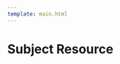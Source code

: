 ```yaml
---
template: main.html
---
```


# Subject Resource

<!-- An appspec resource is a [Kubernetes configmap](https://kubernetes.io/docs/concepts/configuration/configmap/) that is used to describe an app to the Iter8 service. An example of an appspec resource is as follows.

## Example

```yaml
apiVersion: v1
kind: ConfigMap
metadata:
  name: recommender
  namespace: default
  labels:
    iter8.tools/role: appspec
data:
  appspec.yaml: |
    versions:
    - weight: 3
      resources:
      - name: recommender-stable
        type: svc
      - name: recommender-stable
        type: deploy
    - resources:
      - name: recommender-candidate
        type: svc
      - name: recommender-candidate
        type: deploy
```

## Distinguishing characteristics
An appspec resource has three distinguishing characteristics.

1. It has a label with key `iter8.tools/role` and value `appspec`.
2. Its `data` section has a single key, [`appspec.yaml`](#appspecyaml-reference). The value for this key provides the parameters related to the app.

## `appspec.yaml` reference

Parameters related to an app.

| Field | Type | Description |
| --------- | ------------------------------ | ------------------ |
| versions  | [][Version](#version) | List of app versions |
| finalizer | bool | Iter8 adds a finalizer to the app's resources to provide readiness [guarantees](abn/sdk.md#guarantees) for the Iter8 SDK `GetRoute` API. If you intend to use this API or other traffic engineering features of Iter8, set this to true. Default is true |
| seed | int | Iter8 service uses consistent hashing to map users to versions and [guarantee weighted routing and user stickiness](abn/sdk.md#guarantees) for the Iter8 SDK `GetRoute` API. This field is the seed value for the hash. Changing the seed will change the hash function used to map users to versions, while preserving the guarantees. The seed value should not be changed during the course of an A/B/n testing experiment, in order to preserve user stickiness[^1]. Default is 0 |

### Version
Parameters related to an app version.

| Field | Type | Description |
| --------- | ------------------------------ | ------------------ |
| weight  | int | Proportion of users routed to this version. Must be positive. Default is 1  |
| resources  | [][Kubernetes resource](#kubernetes-resource) | Parameters related to a Kubernetes resource |

### Kubernetes Resource
Parameters related to a Kubernetes resource.

| Field | Type | Description |
| --------- | ------------------------------ | ------------------ |
| name  | string | Name of the resource  |
| type  | string enum | Identifies the group version kind (GVK) of the resource. Valid values are `svc`, `deploy`, `isvc` and `ksvc` which correspond to [Kubernetes service](https://kubernetes.io/docs/concepts/services-networking/service/), [Kubernetes deployment](https://kubernetes.io/docs/concepts/workloads/controllers/deployment/), [KServe inference service](https://github.com/kserve/kserve), and [Knative service](https://knative.dev/docs/) respectively |



## App ID
The `<namespace>/<name>` combination of an appspec acts as the app identifier. For instance, in the [above example](#example), `default/recommender` is the app ID. The app ID is used as part of [Iter8 SDK](abn/sdk.md) API calls.


[^1]: The `seed` is a mechanism to provide a fairness guarantee in Iter8. Consider an A/B testing experiment with two versions of an app with equal weights. Weighted routing guarantees that in the experiment, half the users are mapped to the stable version (Version 1) in expectation, and the remaining users are mapped to the candidate version (Version 2). Suppose you perform several such experiments for the same app with new candidate versions. You may wish to rotate the pool of users that are mapped to the candidate (Version 2) in each experiment. You can accomplish this by changing the seed after an experiment ends, and before a new one begins.
 -->
